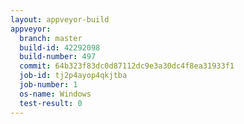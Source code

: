 ```yaml
---
layout: appveyor-build
appveyor:
  branch: master
  build-id: 42292098
  build-number: 497
  commit: 64b323f83dc0d87112dc9e3a30dc4f8ea31933f1
  job-id: tj2p4ayop4qkjtba
  job-number: 1
  os-name: Windows
  test-result: 0
---
```

